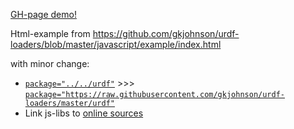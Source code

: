 [GH-page demo!](https://ipa-jfh.github.io/urdf-loaders)

Html-example from https://github.com/gkjohnson/urdf-loaders/blob/master/javascript/example/index.html

with minor change:
- [`package="../../urdf"`](https://github.com/gkjohnson/urdf-loaders/blob/master/javascript/example/index.html#L69)   >>>  [`package="https://raw.githubusercontent.com/gkjohnson/urdf-loaders/master/urdf"`](https://github.com/ipa-jfh/urdf-loaders/blob/gh-pages/index.html#L67)
- Link js-libs to [online sources](https://github.com/ipa-jfh/urdf-loaders/blob/gh-pages/index.html#L9)
